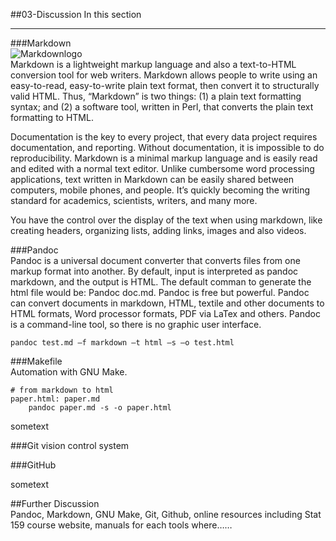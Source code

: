 ##03-Discussion
In this section

---

###Markdown  
![Markdownlogo](https://raw.githubusercontent.com/rho715/stat159-fall2016-project1/master/images/markdown-logo.png)							
Markdown is a lightweight markup language and also a text-to-HTML conversion tool for web writers. Markdown allows people to write using an easy-to-read, easy-to-write plain text format, then convert it to structurally valid HTML. Thus, “Markdown” is two things: (1) a plain text formatting syntax; and (2) a software tool, written in Perl, that converts the plain text formatting to HTML.

Documentation is the key to every project, that every data project requires documentation, and reporting. Without documentation, it is impossible to do reproducibility. Markdown is a minimal markup language and is easily read and edited with a normal text editor. 
Unlike cumbersome word processing applications, text written in Markdown can be easily shared between computers, mobile phones, and people. It’s quickly becoming the writing standard for academics, scientists, writers, and many more.

You have the control over the display of the text when using markdown, like creating headers, organizing lists, adding links, images and also videos. 


###Pandoc  
Pandoc is a universal document converter that converts files from one markup format into another. By default, input is interpreted as pandoc markdown, and the output is HTML. The default comman to generate the html file would be: Pandoc doc.md. Pandoc is free but powerful. Pandoc can convert documents in markdown, HTML, textile and other documents to HTML formats, Word processor formats, PDF via LaTex and others. Pandoc is a command-line tool, so there is no graphic user interface. 

>
```{r}
pandoc test.md –f markdown –t html –s –o test.html
```


###Makefile  
Automation with GNU Make. 

```{r}
# from markdown to html
paper.html: paper.md
	pandoc paper.md -s -o paper.html
```
sometext

###Git 
vision control system

###GitHub  
 
sometext


##Further Discussion  
Pandoc, Markdown, GNU Make, Git, Github, online resources including Stat 159 course website,  manuals for each tools where……
